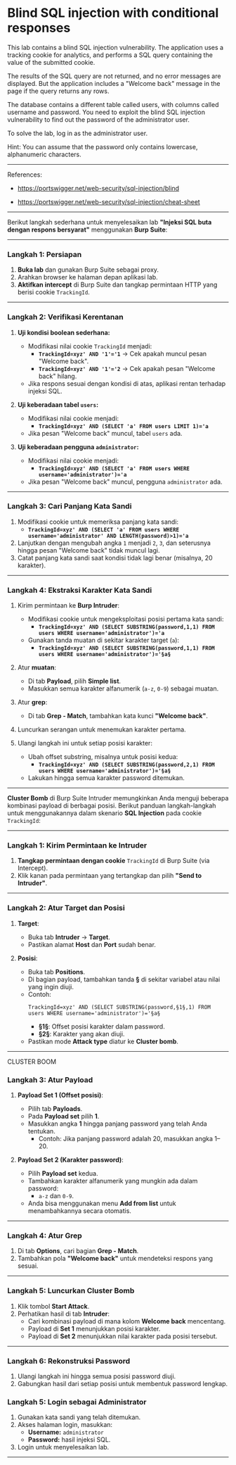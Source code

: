 
# Blind SQL injection with conditional responses

This lab contains a blind SQL injection vulnerability. The application uses a tracking cookie for analytics, and performs a SQL query containing the value of the submitted cookie.

The results of the SQL query are not returned, and no error messages are displayed. But the application includes a "Welcome back" message in the page if the query returns any rows.

The database contains a different table called users, with columns called username and password. You need to exploit the blind SQL injection vulnerability to find out the password of the administrator user.

To solve the lab, log in as the administrator user.

Hint: You can assume that the password only contains lowercase, alphanumeric characters.

---------------------------------------------

References: 

- https://portswigger.net/web-security/sql-injection/blind

- https://portswigger.net/web-security/sql-injection/cheat-sheet

---------------------------------------------



Berikut langkah sederhana untuk menyelesaikan lab **"Injeksi SQL buta dengan respons bersyarat"** menggunakan **Burp Suite**:

---

### **Langkah 1: Persiapan**
1. **Buka lab** dan gunakan Burp Suite sebagai proxy.
2. Arahkan browser ke halaman depan aplikasi lab.
3. **Aktifkan intercept** di Burp Suite dan tangkap permintaan HTTP yang berisi cookie `TrackingId`.

---

### **Langkah 2: Verifikasi Kerentanan**
1. **Uji kondisi boolean sederhana:**
   - Modifikasi nilai cookie `TrackingId` menjadi:
     - **`TrackingId=xyz' AND '1'='1`** → Cek apakah muncul pesan "Welcome back".
     - **`TrackingId=xyz' AND '1'='2`** → Cek apakah pesan "Welcome back" hilang.
   - Jika respons sesuai dengan kondisi di atas, aplikasi rentan terhadap injeksi SQL.

2. **Uji keberadaan tabel `users`:**
   - Modifikasi nilai cookie menjadi:
     - **`TrackingId=xyz' AND (SELECT 'a' FROM users LIMIT 1)='a`**
   - Jika pesan "Welcome back" muncul, tabel `users` ada.

3. **Uji keberadaan pengguna `administrator`:**
   - Modifikasi nilai cookie menjadi:
     - **`TrackingId=xyz' AND (SELECT 'a' FROM users WHERE username='administrator')='a`**
   - Jika pesan "Welcome back" muncul, pengguna `administrator` ada.

---

### **Langkah 3: Cari Panjang Kata Sandi**
1. Modifikasi cookie untuk memeriksa panjang kata sandi:
   - **`TrackingId=xyz' AND (SELECT 'a' FROM users WHERE username='administrator' AND LENGTH(password)>1)='a`**
2. Lanjutkan dengan mengubah angka `1` menjadi `2`, `3`, dan seterusnya hingga pesan "Welcome back" tidak muncul lagi.
3. Catat panjang kata sandi saat kondisi tidak lagi benar (misalnya, 20 karakter).

---

### **Langkah 4: Ekstraksi Karakter Kata Sandi**
1. Kirim permintaan ke **Burp Intruder**:
   - Modifikasi cookie untuk mengeksploitasi posisi pertama kata sandi:
     - **`TrackingId=xyz' AND (SELECT SUBSTRING(password,1,1) FROM users WHERE username='administrator')='a`**
   - Gunakan tanda muatan di sekitar karakter target (`a`):
     - **`TrackingId=xyz' AND (SELECT SUBSTRING(password,1,1) FROM users WHERE username='administrator')='§a§`**
2. Atur **muatan**:
   - Di tab **Payload**, pilih **Simple list**.
   - Masukkan semua karakter alfanumerik (`a-z`, `0-9`) sebagai muatan.
3. Atur **grep**:
   - Di tab **Grep - Match**, tambahkan kata kunci **"Welcome back"**.
4. Luncurkan serangan untuk menemukan karakter pertama.

5. Ulangi langkah ini untuk setiap posisi karakter:
   - Ubah offset substring, misalnya untuk posisi kedua:
     - **`TrackingId=xyz' AND (SELECT SUBSTRING(password,2,1) FROM users WHERE username='administrator')='§a§`**
   - Lakukan hingga semua karakter password ditemukan.

---
**Cluster Bomb** di Burp Suite Intruder memungkinkan Anda menguji beberapa kombinasi payload di berbagai posisi. Berikut panduan langkah-langkah untuk menggunakannya dalam skenario **SQL Injection** pada cookie `TrackingId`:

---

### **Langkah 1: Kirim Permintaan ke Intruder**
1. **Tangkap permintaan dengan cookie** `TrackingId` di Burp Suite (via Intercept).
2. Klik kanan pada permintaan yang tertangkap dan pilih **"Send to Intruder"**.

---

### **Langkah 2: Atur Target dan Posisi**
1. **Target**:
   - Buka tab **Intruder** → **Target**.
   - Pastikan alamat **Host** dan **Port** sudah benar.

2. **Posisi**:
   - Buka tab **Positions**.
   - Di bagian payload, tambahkan tanda **§** di sekitar variabel atau nilai yang ingin diuji.
   - Contoh:
     ```
     TrackingId=xyz' AND (SELECT SUBSTRING(password,§1§,1) FROM users WHERE username='administrator')='§a§
     ```
     - **§1§**: Offset posisi karakter dalam password.
     - **§2§**: Karakter yang akan diuji.
   - Pastikan mode **Attack type** diatur ke **Cluster bomb**.

---
CLUSTER BOOM

### **Langkah 3: Atur Payload**
1. **Payload Set 1 (Offset posisi)**:
   - Pilih tab **Payloads**.
   - Pada **Payload set** pilih **1**.
   - Masukkan angka **1** hingga panjang password yang telah Anda tentukan.
     - Contoh: Jika panjang password adalah 20, masukkan angka 1–20.

2. **Payload Set 2 (Karakter password)**:
   - Pilih **Payload set** kedua.
   - Tambahkan karakter alfanumerik yang mungkin ada dalam password:
     - `a-z` dan `0-9`.
   - Anda bisa menggunakan menu **Add from list** untuk menambahkannya secara otomatis.

---

### **Langkah 4: Atur Grep**
1. Di tab **Options**, cari bagian **Grep - Match**.
2. Tambahkan pola **"Welcome back"** untuk mendeteksi respons yang sesuai.

---

### **Langkah 5: Luncurkan Cluster Bomb**
1. Klik tombol **Start Attack**.
2. Perhatikan hasil di tab **Intruder**:
   - Cari kombinasi payload di mana kolom **Welcome back** mencentang.
   - Payload di **Set 1** menunjukkan posisi karakter.
   - Payload di **Set 2** menunjukkan nilai karakter pada posisi tersebut.

---

### **Langkah 6: Rekonstruksi Password**
1. Ulangi langkah ini hingga semua posisi password diuji.
2. Gabungkan hasil dari setiap posisi untuk membentuk password lengkap.



### **Langkah 5: Login sebagai Administrator**
1. Gunakan kata sandi yang telah ditemukan.
2. Akses halaman login, masukkan:
   - **Username:** `administrator`
   - **Password:** hasil injeksi SQL.
3. Login untuk menyelesaikan lab.

---

